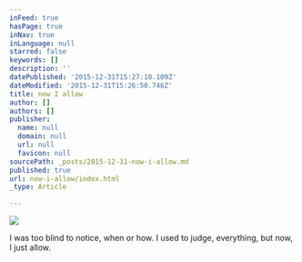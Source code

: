 ```yaml
---
inFeed: true
hasPage: true
inNav: true
inLanguage: null
starred: false
keywords: []
description: ''
datePublished: '2015-12-31T15:27:10.109Z'
dateModified: '2015-12-31T15:26:50.746Z'
title: now I allow
author: []
authors: []
publisher:
  name: null
  domain: null
  url: null
  favicon: null
sourcePath: _posts/2015-12-31-now-i-allow.md
published: true
url: now-i-allow/index.html
_type: Article

---
```

![](https://the-grid-user-content.s3-us-west-2.amazonaws.com/d303adbf-b08b-4a2c-a0b0-1b65edb6eff3.jpg)

I was too blind
to notice,
when or how.
I used to judge, 
everything,
but now,
I just allow.